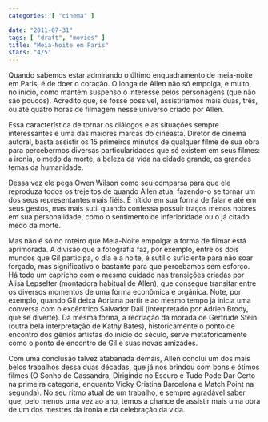 ```yaml
---
categories: [ "cinema" ]

date: "2011-07-31"
tags: [ "draft", "movies" ]
title: "Meia-Noite em Paris"
stars: "4/5"
---
```

Quando sabemos estar admirando o último enquadramento de meia-noite em Paris, é de doer o coração. O longa de Allen não só empolga, e muito, no início, como mantém suspenso o interesse pelos personagens (que não são poucos). Acredito que, se fosse possível, assistiríamos mais duas, três, ou até quatro horas de filmagem nesse universo criado por Allen.

Essa característica de tornar os diálogos e as situações sempre interessantes é uma das maiores marcas do cineasta. Diretor de cinema autoral, basta assistir os 15 primeiros minutos de qualquer filme de sua obra para percebermos diversas particularidades que só existem em seus filmes: a ironia, o medo da morte, a beleza da vida na cidade grande, os grandes temas da humanidade.

Dessa vez ele pega Owen Wilson como seu comparsa para que ele reproduza todos os trejeitos de quando Allen atua, fazendo-o se tornar um dos seus representantes mais fiéis. É nítido em sua forma de falar e até em seus gestos, mas mais sutil quando confessa possuir traços menos nobres em sua personalidade, como o sentimento de inferioridade ou o já citado medo da morte.

Mas não é só no roteiro que Meia-Noite empolga: a forma de filmar está aprimorada. A divisão que a fotografia faz, por exemplo, entre os dois mundos que Gil participa, o dia e a noite, é sutil o suficiente para não soar forçado, mas significativo o bastante para que percebamos sem esforço. Há todo um capricho com o mesmo cuidado nas transições criadas por Alisa Lepselter (montadora habitual de Allen), que consegue transitar entre os diversos momentos de uma forma econômica e orgânica. Note, por exemplo, quando Gil deixa Adriana partir e ao mesmo tempo já inicia uma conversa com o excêntrico Salvador Dalí (interpretado por Adrien Brody, que se diverte). Da mesma forma, a recriação da morada de Gertrude Stein (outra bela interpretação de Kathy Bates), historicamente o ponto de encontro dos gênios artistas do início do século, serve metaforicamente como o ponto de encontro de Gil e suas novas amizades.

Com uma conclusão talvez atabanada demais, Allen conclui um dos mais belos trabalhos dessa duas décadas, que já nos brindou com bons e ótimos filmes (O Sonho de Cassandra, Dirigindo no Escuro e Tudo Pode Dar Certo na primeira categoria, enquanto Vicky Cristina Barcelona e Match Point na segunda). No seu ritmo atual de um trabalho, é sempre agradável saber que, pelo menos uma vez ao ano, temos a chance de assistir mais uma obra de um dos mestres da ironia e da celebração da vida.

